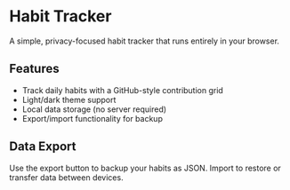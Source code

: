 # Habit Tracker

A simple, privacy-focused habit tracker that runs entirely in your browser.

## Features

- Track daily habits with a GitHub-style contribution grid
- Light/dark theme support
- Local data storage (no server required)
- Export/import functionality for backup

## Data Export

Use the export button to backup your habits as JSON. Import to restore or transfer data between devices.